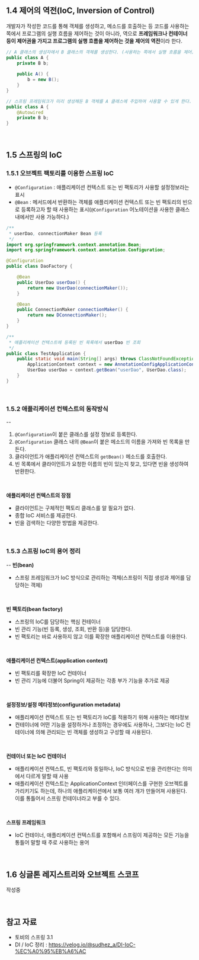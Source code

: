 ## 1.4 제어의 역전(IoC, Inversion of Control)
개발자가 작성한 코드를 통해 객체를 생성하고, 메소드를 호출하는 등 코드를 사용하는 쪽에서 프로그램의 실행 흐름을 제어하는 것이 아니라, 역으로 **프레임워크나 컨테이너 등이 제어권을 가지고 프로그램의 실행 흐름을 제어하는 것을 제어의 역전**이라 한다.
```java
// A 클래스의 생성자에서 B 클래스의 객체를 생성한다. (사용하는 쪽에서 실행 흐름을 제어)
public class A {
    private B b;
	
    public A() {
        b = new B();
    }
}

// 스프링 프레임워크가 미리 생성해둔 B 객체를 A 클래스에 주입하여 사용할 수 있게 한다. (프레임워크에서 실행 흐름을 제어)
public class A {
    @Autowired
    private B b;
}
```

<br>

## 1.5 스프링의 IoC
### 1.5.1 오브젝트 팩토리를 이용한 스프링 IoC

- `@Configuration` : 애플리케이션 컨텍스트 또는 빈 팩토리가 사용할 설정정보라는 표시
- `@Bean` : 메서드에서 반환하는 객체를 애플리케이션 컨텍스트 또는 빈 팩토리의 빈으로 등록하고자 할 때 사용하는 표시(`@Configuration` 어노테이션을 사용한 클래스 내에서만 사용 가능하다.)

```java
/**
 * userDao, connectionMaker Bean 등록
 */
import org.springframework.context.annotation.Bean;
import org.springframework.context.annotation.Configuration;

@Configuration
public class DaoFactory {

    @Bean
    public UserDao userDao() {
        return new UserDao(connectionMaker());
    }

    @Bean
    public ConnectionMaker connectionMaker() {
        return new DConnectionMaker();
    }
}
```
```java
/**
 * 애플리케이션 컨텍스트에 등록된 빈 목록에서 userDao 빈 조회
 */
public class TestApplication {
    public static void main(String[] args) throws ClassNotFoundException, SQLException {
        ApplicationContext context = new AnnotationConfigApplicationContext(DaoFactory.class);
        UserDao userDao = context.getBean("userDao", UserDao.class);
    }
}
```

<br>

### 1.5.2 애플리케이션 컨텍스트의 동작방식
--
1. `@Configuration`이 붙은 클래스를 설정 정보로 등록한다.
2. `@Configuration` 클래스 내의 `@Bean`이 붙은 메소드의 이름을 가져와 빈 목록을 만든다.
3. 클라이언트가 애플리케이션 컨텍스트의 `getBean()` 메소드를 호출한다.
4. 빈 목록에서 클라이언트가 요청한 이름의 빈이 있는지 찾고, 있다면 빈을 생성하여 반환한다.

<br>

**애플리케이션 컨텍스트의 장점**
- 클라이언트는 구체적인 팩토리 클래스를 알 필요가 없다.
- 종합 IoC 서비스를 제공한다.
- 빈을 검색하는 다양한 방법을 제공한다.

<br>

### 1.5.3 스프링 IoC의 용어 정리
--
**빈(bean)**
- 스프링 프레임워크가 IoC 방식으로 관리하는 객체(스프링이 직접 생성과 제어를 담당하는 객체)

<br>

**빈 팩토리(bean factory)**
- 스프링의 IoC를 담당하는 핵심 컨테이너
- 빈 관리 기능(빈 등록, 생성, 조회, 반환 등)을 담당한다.
- 빈 팩토리는 바로 사용하지 않고 이를 확장한 애플리케이션 컨텍스트를 이용한다. 

<br>

**애플리케이션 컨텍스트(application context)**
- 빈 팩토리를 확장한 IoC 컨테이너
- 빈 관리 기능에 더불어 Spring이 제공하는 각종 부가 기능을 추가로 제공

<br>

**설정정보/설정 메타정보(configuration metadata)**
- 애플리케이션 컨텍스트 또는 빈 팩토리가 IoC를 적용하기 위해 사용하는 메타정보
- 컨테이너에 어떤 기능을 설정하거나 조정하는 경우에도 사용하나, 그보다는 IoC 컨테이너에 의해 관리되는 빈 객체를 생성하고 구성할 때 사용된다.

<br>

**컨테이너 또는 IoC 컨테이너**
- 애플리케이션 컨텍스트, 빈 팩토리와 동일하나, IoC 방식으로 빈을 관리한다는 의미에서 다르게 말할 때 사용
- 애플리케이션 컨텍스트는 ApplicationContext 인터페이스를 구현한 오브젝트를 가리키기도 하는데, 하나의 애플리케이션에서 보통 여러 개가 만들어져 사용된다. 이를 통틀어서 스프링 컨테이너라고 부를 수 있다.

<br>

**스프링 프레임워크**
- IoC 컨테이너, 애플리케이션 컨텍스트를 포함해서 스프링이 제공하는 모든 기능을 통틀어 말할 때 주로 사용하는 용어

<br>

## 1.6 싱글톤 레지스트리와 오브젝트 스코프

작성중

<br>

## 참고 자료
- 토비의 스프링 3.1
- DI / IoC 정리 : https://velog.io/@sudhez_a/DI-IoC-%EC%A0%95%EB%A6%AC